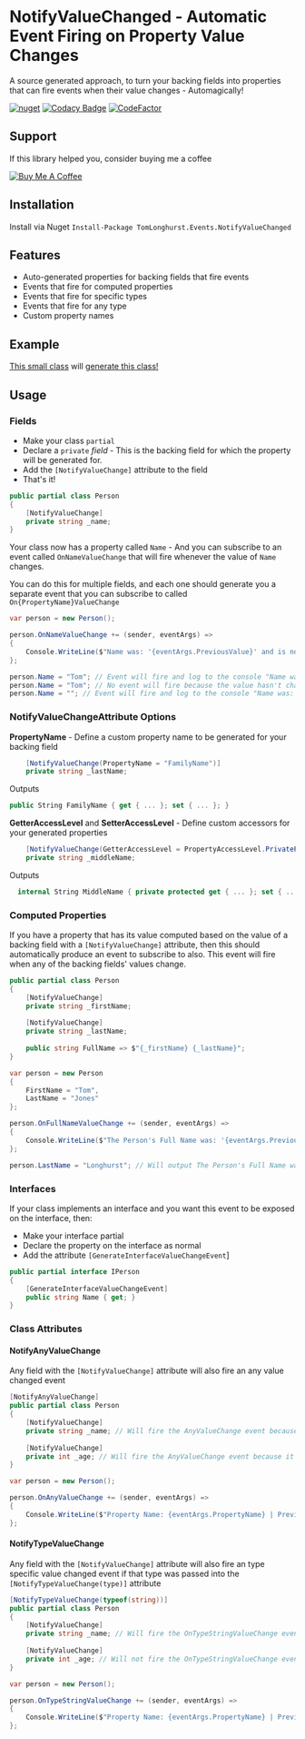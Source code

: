 # NotifyValueChanged - Automatic Event Firing on Property Value Changes

A source generated approach, to turn your backing fields into properties that can fire events when their value changes - Automagically!

[![nuget](https://img.shields.io/nuget/v/TomLonghurst.Events.NotifyValueChanged.svg)](https://www.nuget.org/packages/TomLonghurst.Events.NotifyValueChanged/)
[![Codacy Badge](https://app.codacy.com/project/badge/Grade/16305948c33040f0982da5322df8d8e1)](https://www.codacy.com/gh/thomhurst/NotifyValueChanged/dashboard?utm_source=github.com&utm_medium=referral&utm_content=thomhurst/NotifyValueChanged&utm_campaign=Badge_Grade)
[![CodeFactor](https://www.codefactor.io/repository/github/thomhurst/notifyvaluechanged/badge)](https://www.codefactor.io/repository/github/thomhurst/notifyvaluechanged)

## Support

If this library helped you, consider buying me a coffee

<a href="https://www.buymeacoffee.com/tomhurst" target="_blank"><img src="https://www.buymeacoffee.com/assets/img/custom_images/orange_img.png" alt="Buy Me A Coffee" style="height: auto !important;width: auto !important;" ></a>

## Installation

Install via Nuget
`Install-Package TomLonghurst.Events.NotifyValueChanged`

## Features

-   Auto-generated properties for backing fields that fire events 
-   Events that fire for computed properties
-   Events that fire for specific types
-   Events that fire for any type
-   Custom property names

## Example

[This small class](https://gist.github.com/thomhurst/fe4d0516fe6c14d5c0bad2b0c1a6ac34) will [generate this class!](https://gist.github.com/thomhurst/1f9dd066e1a1069b974f3da7993b8c58)

## Usage

### Fields

-   Make your class `partial` 
-   Declare a `private` _field_ - This is the backing field for which the property will be generated for.
-   Add the `[NotifyValueChange]` attribute to the field
-   That's it!

```csharp
public partial class Person
{
    [NotifyValueChange]
    private string _name;
}
```

Your class now has a property called `Name` - And you can subscribe to an event called `OnNameValueChange` that will fire whenever the value of `Name` changes.

You can do this for multiple fields, and each one should generate you a separate event that you can subscribe to called `On{PropertyName}ValueChange`

```csharp
var person = new Person();

person.OnNameValueChange += (sender, eventArgs) =>
{
    Console.WriteLine($"Name was: '{eventArgs.PreviousValue}' and is now '{eventArgs.NewValue}'\n");
};

person.Name = "Tom"; // Event will fire and log to the console "Name was: '' and is now 'Tom'"
person.Name = "Tom"; // No event will fire because the value hasn't changed
person.Name = ""; // Event will fire and log to the console "Name was: 'Tom' and is now ''"
```

### NotifyValueChangeAttribute Options

**PropertyName** - Define a custom property name to be generated for your backing field

```csharp
    [NotifyValueChange(PropertyName = "FamilyName")]
    private string _lastName;
```

Outputs

```csharp
public String FamilyName { get { ... }; set { ... }; }
```

**GetterAccessLevel** and **SetterAccessLevel** - Define custom accessors for your generated properties

```csharp
    [NotifyValueChange(GetterAccessLevel = PropertyAccessLevel.PrivateProtected, SetterAccessLevel = PropertyAccessLevel.Internal)]
    private string _middleName;
```

Outputs

```csharp
  internal String MiddleName { private protected get { ... }; set { ... }; }
```

### Computed Properties

If you have a property that has its value computed based on the value of a backing field with a `[NotifyValueChange]` attribute, then this should automatically produce an event to subscribe to also.
This event will fire when any of the backing fields' values change.

```csharp
public partial class Person
{
    [NotifyValueChange]
    private string _firstName;
    
    [NotifyValueChange]
    private string _lastName;
    
    public string FullName => $"{_firstName} {_lastName}";
}
```

```csharp
var person = new Person 
{
    FirstName = "Tom",
    LastName = "Jones"
};

person.OnFullNameValueChange += (sender, eventArgs) =>
{
    Console.WriteLine($"The Person's Full Name was: '{eventArgs.PreviousValue}' and is now '{eventArgs.NewValue}'\n");
};

person.LastName = "Longhurst"; // Will output The Person's Full Name was: 'Tom Jones' and is now 'Tom Longhurst'
```

### Interfaces

If your class implements an interface and you want this event to be exposed on the interface, then:

-   Make your interface partial
-   Declare the property on the interface as normal
-   Add the attribute `[GenerateInterfaceValueChangeEvent`]

```csharp
public partial interface IPerson
{
    [GenerateInterfaceValueChangeEvent]
    public string Name { get; }
}
```

### Class Attributes

#### NotifyAnyValueChange

Any field with the `[NotifyValueChange]` attribute will also fire an any value changed event

```csharp
[NotifyAnyValueChange]
public partial class Person
{
    [NotifyValueChange]
    private string _name; // Will fire the AnyValueChange event because it has the NotifyValueChange attribute
    
    [NotifyValueChange]
    private int _age; // Will fire the AnyValueChange event because it has the NotifyValueChange attribute
}
```

```csharp
var person = new Person();

person.OnAnyValueChange += (sender, eventArgs) =>
{
    Console.WriteLine($"Property Name: {eventArgs.PropertyName} | Previous Value: {eventArgs.PreviousValue} | New Value: {eventArgs.NewValue}\n");
};
```

#### NotifyTypeValueChange

Any field with the `[NotifyValueChange]` attribute will also fire an type specific value changed event if that type was passed into the `[NotifyTypeValueChange(type)]` attribute

```csharp
[NotifyTypeValueChange(typeof(string))]
public partial class Person
{
    [NotifyValueChange]
    private string _name; // Will fire the OnTypeStringValueChange event because it has the NotifyValueChange attribute combined with the NotifyTypeValueChange(string) attribute
    
    [NotifyValueChange]
    private int _age; // Will not fire the OnTypeStringValueChange event because it is not a string
}
```

```csharp
var person = new Person();

person.OnTypeStringValueChange += (sender, eventArgs) =>
{
    Console.WriteLine($"Property Name: {eventArgs.PropertyName} | Previous Value: {eventArgs.PreviousValue} | New Value: {eventArgs.NewValue}\n");
};
```
